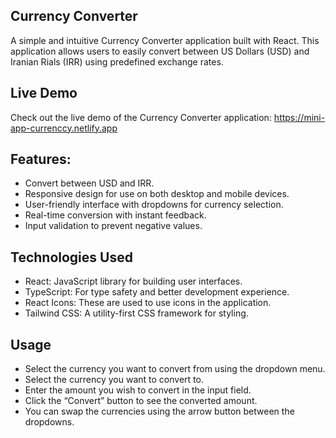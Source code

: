 ## Currency Converter

A simple and intuitive Currency Converter application built with React. This application allows users to easily convert between US Dollars (USD) and Iranian Rials (IRR) using predefined exchange rates.

## Live Demo

Check out the live demo of the Currency Converter application:
https://mini-app-currenccy.netlify.app

## Features:

- Convert between USD and IRR.
- Responsive design for use on both desktop and mobile devices.
- User-friendly interface with dropdowns for currency selection.
- Real-time conversion with instant feedback.
- Input validation to prevent negative values.

## Technologies Used

- React: JavaScript library for building user interfaces.
- TypeScript: For type safety and better development experience.
- React Icons: These are used to use icons in the application.
- Tailwind CSS: A utility-first CSS framework for styling.


## Usage

- Select the currency you want to convert from using the dropdown menu.
- Select the currency you want to convert to.
- Enter the amount you wish to convert in the input field.
- Click the “Convert” button to see the converted amount.
- You can swap the currencies using the arrow button between the dropdowns.
